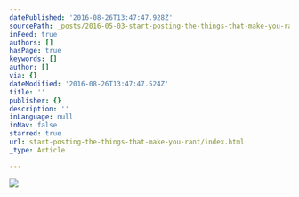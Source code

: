 ```yaml
---
datePublished: '2016-08-26T13:47:47.928Z'
sourcePath: _posts/2016-05-03-start-posting-the-things-that-make-you-rant.md
inFeed: true
authors: []
hasPage: true
keywords: []
author: []
via: {}
dateModified: '2016-08-26T13:47:47.524Z'
title: ''
publisher: {}
description: ''
inLanguage: null
inNav: false
starred: true
url: start-posting-the-things-that-make-you-rant/index.html
_type: Article

---
```

![](https://the-grid-user-content.s3-us-west-2.amazonaws.com/2172e1fe-d399-45b4-9786-f8c79906c88d.jpg)
